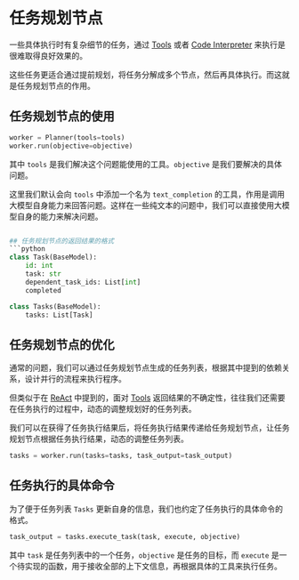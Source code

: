 # 任务规划节点

一些具体执行时有复杂细节的任务，通过 [Tools](../Agent/tools.md) 或者 [Code Interpreter](ci.md) 来执行是很难取得良好效果的。

这些任务更适合通过提前规划，将任务分解成多个节点，然后再具体执行。而这就是任务规划节点的作用。

## 任务规划节点的使用

```python
worker = Planner(tools=tools)
worker.run(objective=objective)
```

其中 `tools` 是我们解决这个问题能使用的工具。`objective` 是我们要解决的具体问题。

这里我们默认会向 `tools` 中添加一个名为 `text_completion` 的工具，作用是调用大模型自身能力来回答问题。这样在一些纯文本的问题中，我们可以直接使用大模型自身的能力来解决问题。

````python

## 任务规划节点的返回结果的格式
```python
class Task(BaseModel):
    id: int
    task: str
    dependent_task_ids: List[int]
    completed

class Tasks(BaseModel):
    tasks: List[Task]
````

## 任务规划节点的优化

通常的问题，我们可以通过任务规划节点生成的任务列表，根据其中提到的依赖关系，设计并行的流程来执行程序。

但类似于在 [ReAct](../Agent/react.md) 中提到的，面对 [Tools](../Agent/tools.md) 返回结果的不确定性，往往我们还需要在任务执行的过程中，动态的调整规划好的任务列表。

我们可以在获得了任务执行结果后，将任务执行结果传递给任务规划节点，让任务规划节点根据任务执行结果，动态的调整任务列表。

```python
tasks = worker.run(tasks=tasks, task_output=task_output)
```

## 任务执行的具体命令

为了便于任务列表 `Tasks` 更新自身的信息，我们也约定了任务执行的具体命令的格式。

```python
task_output = tasks.execute_task(task, execute, objective)
```

其中 `task` 是任务列表中的一个任务，`objective` 是任务的目标，而 `execute` 是一个待实现的函数，用于接收全部的上下文信息，再根据具体的工具来执行任务。
